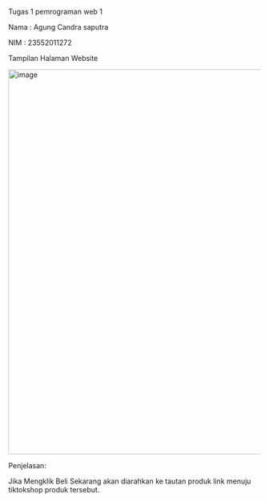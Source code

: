 Tugas 1 pemrograman web 1

Nama : Agung Candra saputra

NIM : 23552011272

Tampilan Halaman Website

<img width="1366" height="768" alt="image" src="https://github.com/user-attachments/assets/d9c3e93c-9a13-407f-839c-14f971fccede" />

Penjelasan:

Jika Mengklik Beli Sekarang akan diarahkan ke tautan produk link menuju tiktokshop produk tersebut.
